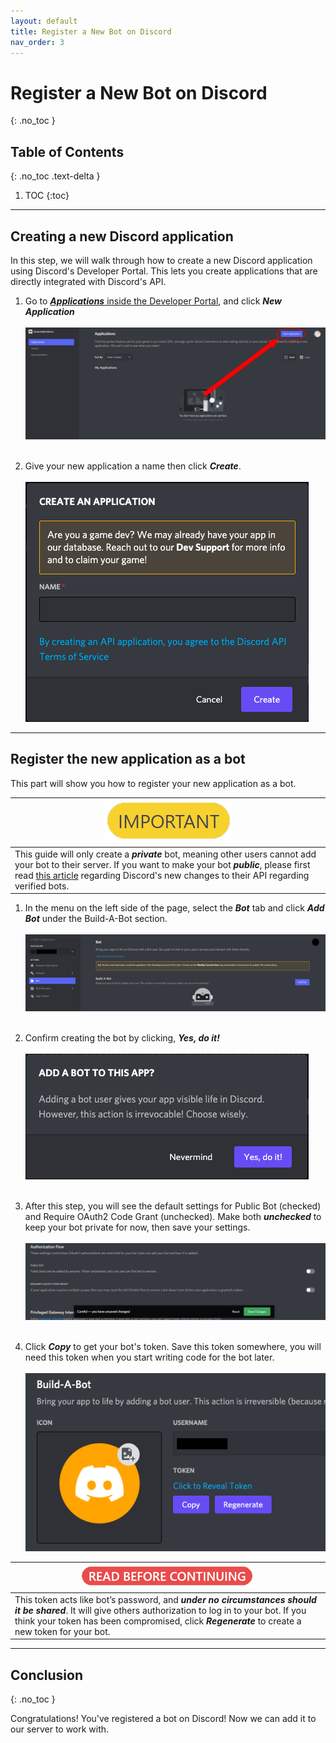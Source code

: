 ```yaml
---
layout: default
title: Register a New Bot on Discord
nav_order: 3
---
```


# Register a New Bot on Discord
{: .no_toc }

## Table of Contents
{: .no_toc .text-delta }

1. TOC
{:toc}

---

## Creating a new Discord application
In this step, we will walk through how to create a new Discord application using Discord's Developer Portal. This lets you create applications that are directly integrated with Discord's API.

1. Go to [***Applications*** inside the Developer Portal](https://discord.com/developers/applications), and click ***New Application***<br><br>![newApplication2](../graphics/createapplication.png)<br><br>

2. Give your new application a name then click _**Create**_.<br><br>![newApplication3](../graphics/newApplication3.png)

---

## Register the new application as a bot
This part will show you how to register your new application as a bot.

| ![important](../graphics/important2.png) |
|---|
| This guide will only create a ***private*** bot, meaning other users cannot add your bot to their server. If you want to make your bot ***public***, please first read [this article](https://support-dev.discord.com/hc/en-us/articles/4404772028055-Message-Content-Privileged-Intent-for-Verified-Bots) regarding Discord's new changes to their API regarding verified bots. |

1. In the menu on the left side of the page, select the ***Bot*** tab and click ***Add Bot*** under the Build-A-Bot section.<br><br>![newApplication1](../graphics/registration1.png)<br><br>

2. Confirm creating the bot by clicking, ***Yes, do it!***<br><br>![newApplication1](../graphics/registration2.png)<br><br>

3. After this step, you will see the default settings for Public Bot (checked) and Require OAuth2 Code Grant (unchecked). Make both _**unchecked**_ to keep your bot private for now, then save your settings.<br><br>![newApplication1](../graphics/registration3.png)<br><br>

4. Click _**Copy**_ to get your bot's token. Save this token somewhere, you will need this token when you start writing code for the bot later.
<br><br>![newApplication1](../graphics/registration4.png)<br>

| ![warning](../graphics/warning2.png) |
|---|
| This token acts like bot’s password, and ***under no circumstances should it be shared***. It will give others authorization to log in to your bot. If you think your token has been compromised, click ***Regenerate*** to create a new token for your bot. |

---

## Conclusion
{: .no_toc }

Congratulations! You've registered a bot on Discord! Now we can add it to our server to work with.